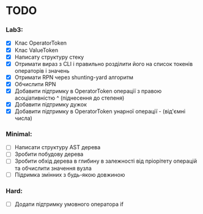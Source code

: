 # TODO
### Lab3:
- [x] Клас OperatorToken
- [x] Клас ValueToken
- [x] Написату структуру стеку
- [x] Отримати вираз з CLI і правильно розділити його на список токенів операторів і значень
- [x] Отримати RPN через shunting-yard алгоритм
- [x] Обчислити RPN
- [x] Добавити підтримку в OperatorToken операції з правою асоціативністю ^ (піднесення до степеня)
- [x] Добавити підтримку дужок
- [x] Добавити підтримку в OperatorToken унарної операції - (від'ємні числа)
### Minimal:
- [ ] Написати структуру AST дерева
- [ ] Зробити побудову дерева
- [ ] Зробити обхід дерева в глибину в залежності від пріорітету операцій та обчислити значення вузла
- [ ] Підримка змінних з будь-якою довжиною
### Hard: 
- [ ] Додати підтримку умовного оператора if